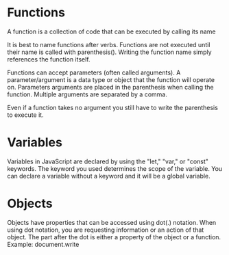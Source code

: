 # Functions
A function is a collection of code that can be executed by calling its name

It is best to name functions after verbs. Functions are not executed until their name is called with parenthesis(). Writing the function name simply references the function itself.

Functions can accept parameters (often called arguments). A parameter/argument is a data type or object that the function will operate on. Parameters arguments are placed in the parenthesis when calling the function. Multiple arguments are separated by a comma.

Even if a function takes no argument you still have to write the parenthesis to execute it.

# Variables
Variables in JavaScript are declared by using the "let," "var," or "const" keywords. The keyword you used determines the scope of the variable.
You can declare a variable without a keyword and it will be a global variable.

# Objects
Objects have properties that can be accessed using dot(.) notation. When using dot notation, you are requesting information or an action of that object. The part after the dot is either a property of the object or a function. Example: document.write
